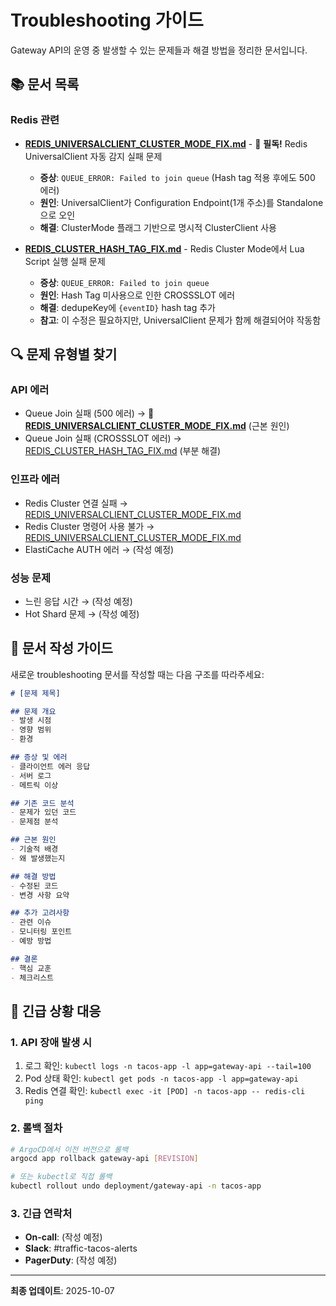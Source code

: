 # Troubleshooting 가이드

Gateway API의 운영 중 발생할 수 있는 문제들과 해결 방법을 정리한 문서입니다.

## 📚 문서 목록

### Redis 관련
- **[REDIS_UNIVERSALCLIENT_CLUSTER_MODE_FIX.md](./REDIS_UNIVERSALCLIENT_CLUSTER_MODE_FIX.md)** - 🔴 **필독!** Redis UniversalClient 자동 감지 실패 문제
  - **증상**: `QUEUE_ERROR: Failed to join queue` (Hash tag 적용 후에도 500 에러)
  - **원인**: UniversalClient가 Configuration Endpoint(1개 주소)를 Standalone으로 오인
  - **해결**: ClusterMode 플래그 기반으로 명시적 ClusterClient 사용

- **[REDIS_CLUSTER_HASH_TAG_FIX.md](./REDIS_CLUSTER_HASH_TAG_FIX.md)** - Redis Cluster Mode에서 Lua Script 실행 실패 문제
  - **증상**: `QUEUE_ERROR: Failed to join queue`
  - **원인**: Hash Tag 미사용으로 인한 CROSSSLOT 에러
  - **해결**: dedupeKey에 `{eventID}` hash tag 추가
  - **참고**: 이 수정은 필요하지만, UniversalClient 문제가 함께 해결되어야 작동함

## 🔍 문제 유형별 찾기

### API 에러
- Queue Join 실패 (500 에러) → 🔴 **[REDIS_UNIVERSALCLIENT_CLUSTER_MODE_FIX.md](./REDIS_UNIVERSALCLIENT_CLUSTER_MODE_FIX.md)** (근본 원인)
- Queue Join 실패 (CROSSSLOT 에러) → [REDIS_CLUSTER_HASH_TAG_FIX.md](./REDIS_CLUSTER_HASH_TAG_FIX.md) (부분 해결)

### 인프라 에러
- Redis Cluster 연결 실패 → [REDIS_UNIVERSALCLIENT_CLUSTER_MODE_FIX.md](./REDIS_UNIVERSALCLIENT_CLUSTER_MODE_FIX.md)
- Redis Cluster 명령어 사용 불가 → [REDIS_UNIVERSALCLIENT_CLUSTER_MODE_FIX.md](./REDIS_UNIVERSALCLIENT_CLUSTER_MODE_FIX.md)
- ElastiCache AUTH 에러 → (작성 예정)

### 성능 문제
- 느린 응답 시간 → (작성 예정)
- Hot Shard 문제 → (작성 예정)

## 📝 문서 작성 가이드

새로운 troubleshooting 문서를 작성할 때는 다음 구조를 따라주세요:

```markdown
# [문제 제목]

## 문제 개요
- 발생 시점
- 영향 범위
- 환경

## 증상 및 에러
- 클라이언트 에러 응답
- 서버 로그
- 메트릭 이상

## 기존 코드 분석
- 문제가 있던 코드
- 문제점 분석

## 근본 원인
- 기술적 배경
- 왜 발생했는지

## 해결 방법
- 수정된 코드
- 변경 사항 요약

## 추가 고려사항
- 관련 이슈
- 모니터링 포인트
- 예방 방법

## 결론
- 핵심 교훈
- 체크리스트
```

## 🚀 긴급 상황 대응

### 1. API 장애 발생 시
1. 로그 확인: `kubectl logs -n tacos-app -l app=gateway-api --tail=100`
2. Pod 상태 확인: `kubectl get pods -n tacos-app -l app=gateway-api`
3. Redis 연결 확인: `kubectl exec -it [POD] -n tacos-app -- redis-cli ping`

### 2. 롤백 절차
```bash
# ArgoCD에서 이전 버전으로 롤백
argocd app rollback gateway-api [REVISION]

# 또는 kubectl로 직접 롤백
kubectl rollout undo deployment/gateway-api -n tacos-app
```

### 3. 긴급 연락처
- **On-call**: (작성 예정)
- **Slack**: #traffic-tacos-alerts
- **PagerDuty**: (작성 예정)

---

**최종 업데이트**: 2025-10-07
